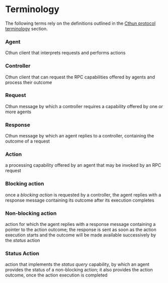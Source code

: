 Terminology
===

The following terms rely on the definitions outlined in the
[Cthun protocol terminology][1] section.

### Agent

Cthun client that interprets requests and performs actions

### Controller

Cthun client that can request the RPC capabilities offered by agents and process
their outcome

### Request

Cthun message by which a controller requires a capability offered by one or more
agents

### Response

Cthun message by which an agent replies to a controller, containing the outcome
of a request

### Action

a processing capability offered by an agent that may be invoked by an RPC
request

### Blocking action

once a *blocking action* is requested by a controller, the agent replies with a
response message containing its outcome after its execution completes

### Non-blocking action

action for which the agent replies with a response message containing a pointer
to the action outcome; the response is sent as soon as the action execution
starts and the outcome will be made available successively by the *status*
action

### Status Action

action that implements the *status query* capability, by which an agent provides
the status of a non-blocking action; it also provides the action outcome, once
the action execution is completed

[1]: ../cthun/terminology.md
